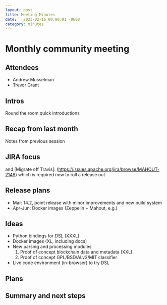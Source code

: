 ```yaml
---
layout: post
title: Meeting Minutes
date:   2023-02-16 00:00:01 -0600
category: minutes
---
```


# Monthly community meeting

## Attendees
* Andrew Musselman
* Trevor Grant

## Intros
Round the room quick introductions

## Recap from last month
Notes from previous session

## JIRA focus
[Build failed on AArch64, Fedora 33]: (https://issues.apache.org/jira/browse/MAHOUT-2139) (need a repro)
[Web site check]: (https://issues.apache.org/jira/browse/MAHOUT-2152)
[Download page improvements]: (https://issues.apache.org/jira/browse/MAHOUT-2153)
[Update NOTICE]: (https://issues.apache.org/jira/browse/MAHOUT-2154)
and
[Migrate off Travis]: (https://issues.apache.org/jira/browse/MAHOUT-2149) which is required now to roll a release out

## Release plans
* Mar: 14.2, point release with minor improvements and new build system
* Apr-Jun: Docker images (Zeppelin + Mahout, e.g.)

## Ideas 
* Python bindings for DSL (XXXL)
* Docker images (XL, including docs)
* New parsing and processing modules
  1. Proof of concept blockchain data and metadata (XXL)
  1. Proof of concept GPL/BSD/ALv2/MIT classifier
* Live code environment (in-browser) to try DSL

## Plans


## Summary and next steps
